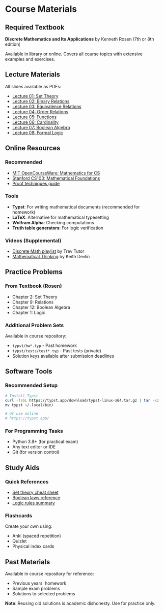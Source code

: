 # Course Materials

## Required Textbook

**Discrete Mathematics and Its Applications** by Kenneth Rosen (7th or 8th edition)

Available in library or online. Covers all course topics with extensive examples and exercises.

## Lecture Materials

All slides available as PDFs:

- [Lecture 01: Set Theory](../lec-sets.pdf)
- [Lecture 02: Binary Relations](../lec-relations.pdf)
- [Lecture 03: Equivalence Relations](../lec-equivalence.pdf)
- [Lecture 04: Order Relations](../lec-order.pdf)
- [Lecture 05: Functions](../lec-functions.pdf)
- [Lecture 06: Cardinality](../lec-cardinality.pdf)
- [Lecture 07: Boolean Algebra](../lec-boolean.pdf)
- [Lecture 08: Formal Logic](../lec-logic.pdf)

## Online Resources

### Recommended

- [MIT OpenCourseWare: Mathematics for CS](https://ocw.mit.edu/courses/electrical-engineering-and-computer-science/6-042j-mathematics-for-computer-science-fall-2010/)
- [Stanford CS103: Mathematical Foundations](http://web.stanford.edu/class/cs103/)
- [Proof techniques guide](https://www.people.vcu.edu/~rhammack/BookOfProof/)

### Tools

- **Typst**: For writing mathematical documents (recommended for homework)
- **LaTeX**: Alternative for mathematical typesetting
- **Wolfram Alpha**: Checking computations
- **Truth table generators**: For logic verification

### Videos (Supplemental)

- [Discrete Math playlist](https://www.youtube.com/playlist?list=PLl-gb0E4MII28GykmtuBXNUNoej-vY5Rz) by Trev Tutor
- [Mathematical Thinking](https://www.coursera.org/learn/mathematical-thinking) by Keith Devlin

## Practice Problems

### From Textbook (Rosen)

- Chapter 2: Set Theory
- Chapter 9: Relations
- Chapter 12: Boolean Algebra
- Chapter 1: Logic

### Additional Problem Sets

Available in course repository:

- `typst/hw*.typ` - Past homework
- `typst/tests/test*.typ` - Past tests (private)
- Solution keys available after submission deadlines

## Software Tools

### Recommended Setup

```bash
# Install Typst
curl -fsSL https://typst.app/download/typst-linux-x64.tar.gz | tar -xz
mv typst ~/.local/bin/

# Or use online
# https://typst.app/
```

### For Programming Tasks

- Python 3.8+ (for practical exam)
- Any text editor or IDE
- Git (for version control)

## Study Aids

### Quick References

- [Set theory cheat sheet](../tex/cheat-sets.pdf)
- [Boolean laws reference](../tex/cheat-boolean.pdf)
- [Logic rules summary](../tex/cheat-logic.pdf)

### Flashcards

Create your own using:

- Anki (spaced repetition)
- Quizlet
- Physical index cards

## Past Materials

Available in course repository for reference:

- Previous years' homework
- Sample exam problems
- Solutions to selected problems

**Note**: Reusing old solutions is academic dishonesty. Use for practice only.
